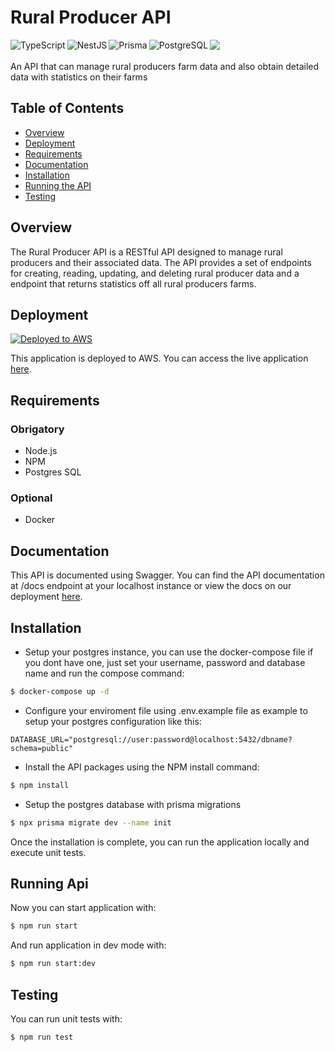 # Rural Producer API

<p>
<img  align="left" src="https://img.shields.io/badge/TypeScript-3178C6?style=for-the-badge&logo=typescript&logoColor=white" alt="TypeScript" /><img  align ="left" src="https://img.shields.io/badge/NestJS-E0234E?style=for-the-badge&logo=nestjs&logoColor=white" alt="NestJS" /><img align="left" src="https://img.shields.io/badge/Prisma-2D3748?style=for-the-badge&logo=prisma&logoColor=white" alt="Prisma" /><img align ="left" src="https://img.shields.io/badge/PostgreSQL-4169E1?style=for-the-badge&logo=postgresql&logoColor=white" alt="PostgreSQL" /><img align="left" src="https://img.shields.io/badge/AWS-%23FF9900.svg?style=for-the-badge&logo=amazon-aws&logoColor=white"/>
</p>
<br></br>
An API that can manage rural producers farm data and also obtain detailed data with statistics on their farms

## Table of Contents

- [Overview](#overview)
- [Deployment](#deployment)
- [Requirements](#requirements)
- [Documentation](#documentation)
- [Installation](#authentication)
- [Running the API](#running-the-api)
- [Testing](#testing)

## Overview

The Rural Producer API is a RESTful API designed to manage rural producers and their associated data. The API provides a set of endpoints for creating, reading, updating, and deleting rural producer data and a endpoint that returns statistics off all rural producers farms.

## Deployment

[![Deployed to AWS](https://img.shields.io/badge/Deployed%20to-AWS-430098.svg)](http://ec2-98-81-115-106.compute-1.amazonaws.com/docs)

This application is deployed to AWS. You can access the live application [here](http://ec2-98-81-115-106.compute-1.amazonaws.com/docs).

## Requirements

### Obrigatory

- Node.js
- NPM
- Postgres SQL

### Optional

- Docker

## Documentation

This API is documented using Swagger. You can find the API documentation at /docs endpoint at your localhost instance or view the docs on our deployment [here](http://ec2-98-81-115-106.compute-1.amazonaws.com/docs).

## Installation

- Setup your postgres instance, you can use the docker-compose file if you dont have one, just set your username, password and database name and run the compose command:

```bash
$ docker-compose up -d
```

- Configure your enviroment file using .env.example file as example to setup your postgres configuration like this:

```env
DATABASE_URL="postgresql://user:password@localhost:5432/dbname?schema=public"
```

- Install the API packages using the NPM install command:

```bash
$ npm install
```

- Setup the postgres database with prisma migrations

```bash
$ npx prisma migrate dev --name init
```

Once the installation is complete, you can run the application locally and execute unit tests.

## Running Api

Now you can start application with:

```bash
$ npm run start
```

And run application in dev mode with:

```bash
$ npm run start:dev
```

## Testing

You can run unit tests with:

```bash
$ npm run test
```
